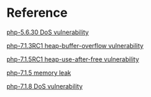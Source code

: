 Reference
==============
[php-5.6.30 DoS vulnerability](https://bugs.php.net/bug.php?id=74145)  

[php-7.1.3RC1 heap-buffer-overflow vulnerability](https://bugs.php.net/bug.php?id=74194)  

[php-7.1.5RC1 heap-use-after-free vulnerability](https://bugs.php.net/bug.php?id=74609)  

[php-7.1.5 memory leak](https://github.com/varsleak/varsleak-vul/tree/master/php-src-vul/memory-leaks)

[php-7.1.8 DoS vulnerability](https://bugs.php.net/bug.php?id=75054)  
